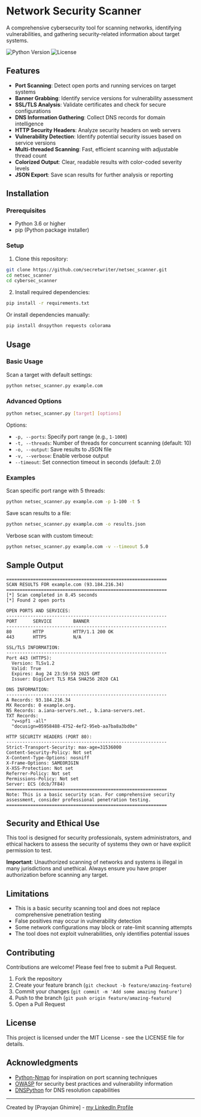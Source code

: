 # Network Security Scanner

A comprehensive cybersecurity tool for scanning networks, identifying vulnerabilities, and gathering security-related information about target systems.

![Python Version](https://img.shields.io/badge/python-3.6+-blue.svg)
![License](https://img.shields.io/badge/license-MIT-green.svg)

## Features

- **Port Scanning**: Detect open ports and running services on target systems
- **Banner Grabbing**: Identify service versions for vulnerability assessment
- **SSL/TLS Analysis**: Validate certificates and check for secure configurations
- **DNS Information Gathering**: Collect DNS records for domain intelligence
- **HTTP Security Headers**: Analyze security headers on web servers
- **Vulnerability Detection**: Identify potential security issues based on service versions
- **Multi-threaded Scanning**: Fast, efficient scanning with adjustable thread count
- **Colorized Output**: Clear, readable results with color-coded severity levels
- **JSON Export**: Save scan results for further analysis or reporting

## Installation

### Prerequisites

- Python 3.6 or higher
- pip (Python package installer)

### Setup

1. Clone this repository:

```bash
git clone https://github.com/secretwriter/netsec_scanner.git
cd netsec_scanner
cd cybersec_scanner
```

2. Install required dependencies:

```bash
pip install -r requirements.txt
```

Or install dependencies manually:

```bash
pip install dnspython requests colorama
```

## Usage

### Basic Usage

Scan a target with default settings:

```bash
python netsec_scanner.py example.com
```

### Advanced Options

```bash
python netsec_scanner.py [target] [options]
```

Options:

- `-p, --ports`: Specify port range (e.g., `1-1000`)
- `-t, --threads`: Number of threads for concurrent scanning (default: 10)
- `-o, --output`: Save results to JSON file
- `-v, --verbose`: Enable verbose output
- `--timeout`: Set connection timeout in seconds (default: 2.0)

### Examples

Scan specific port range with 5 threads:

```bash
python netsec_scanner.py example.com -p 1-100 -t 5
```

Save scan results to a file:

```bash
python netsec_scanner.py example.com -o results.json
```

Verbose scan with custom timeout:

```bash
python netsec_scanner.py example.com -v --timeout 5.0
```

## Sample Output

```
============================================================
SCAN RESULTS FOR example.com (93.184.216.34)
============================================================
[*] Scan completed in 8.45 seconds
[*] Found 2 open ports

OPEN PORTS AND SERVICES:
------------------------------------------------------------
PORT      SERVICE        BANNER
------------------------------------------------------------
80        HTTP           HTTP/1.1 200 OK
443       HTTPS          N/A

SSL/TLS INFORMATION:
------------------------------------------------------------
Port 443 (HTTPS):
  Version: TLSv1.2
  Valid: True
  Expires: Aug 24 23:59:59 2025 GMT
  Issuer: DigiCert TLS RSA SHA256 2020 CA1

DNS INFORMATION:
------------------------------------------------------------
A Records: 93.184.216.34
MX Records: 0 example.org.
NS Records: a.iana-servers.net., b.iana-servers.net.
TXT Records:
  "v=spf1 -all"
  "docusign=05958488-4752-4ef2-95eb-aa7ba8a3bd0e"

HTTP SECURITY HEADERS (PORT 80):
------------------------------------------------------------
Strict-Transport-Security: max-age=31536000
Content-Security-Policy: Not set
X-Content-Type-Options: nosniff
X-Frame-Options: SAMEORIGIN
X-XSS-Protection: Not set
Referrer-Policy: Not set
Permissions-Policy: Not set
Server: ECS (dcb/7F84)
============================================================
Note: This is a basic security scan. For comprehensive security assessment, consider professional penetration testing.
============================================================
```

## Security and Ethical Use

This tool is designed for security professionals, system administrators, and ethical hackers to assess the security of systems they own or have explicit permission to test.

**Important**: Unauthorized scanning of networks and systems is illegal in many jurisdictions and unethical. Always ensure you have proper authorization before scanning any target.

## Limitations

- This is a basic security scanning tool and does not replace comprehensive penetration testing
- False positives may occur in vulnerability detection
- Some network configurations may block or rate-limit scanning attempts
- The tool does not exploit vulnerabilities, only identifies potential issues

## Contributing

Contributions are welcome! Please feel free to submit a Pull Request.

1. Fork the repository
2. Create your feature branch (`git checkout -b feature/amazing-feature`)
3. Commit your changes (`git commit -m 'Add some amazing feature'`)
4. Push to the branch (`git push origin feature/amazing-feature`)
5. Open a Pull Request

## License

This project is licensed under the MIT License - see the LICENSE file for details.

## Acknowledgments

- [Python-Nmap](https://pypi.org/project/python-nmap/) for inspiration on port scanning techniques
- [OWASP](https://owasp.org/) for security best practices and vulnerability information
- [DNSPython](https://www.dnspython.org/) for DNS resolution capabilities

---

Created by [Prayojan Ghimire] - [my LinkedIn Profile](https://www.linkedin.com/in/prayojan-ghimire-09175733b/)
